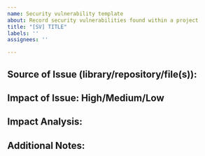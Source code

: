 ```yaml
---
name: Security vulnerability template
about: Record security vulnerabilities found within a project
title: "[SV] TITLE"
labels: ''
assignees: ''

---
```


## Source of Issue (library/repository/file(s)):

## Impact of Issue: High/Medium/Low

## Impact Analysis:

## Additional Notes:
